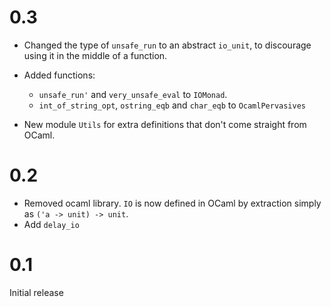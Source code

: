 # 0.3

- Changed the type of `unsafe_run` to an abstract `io_unit`, to discourage
  using it in the middle of a function.
- Added functions:

    + `unsafe_run'` and `very_unsafe_eval` to `IOMonad`.
    + `int_of_string_opt`, `ostring_eqb` and `char_eqb` to `OcamlPervasives`

- New module `Utils` for extra definitions that don't come straight from OCaml.

# 0.2

- Removed ocaml library. `IO` is now defined in OCaml by extraction simply as
  `('a -> unit) -> unit`.
- Add `delay_io`

# 0.1

Initial release

